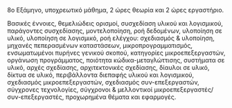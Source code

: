 8ο Εξάμηνο, υποχρεωτικό μάθημα, 2 ώρες θεωρία και 2 ώρες εργαστήριο.

Βασικές έννοιες, θεμελιώδεις ορισμοί, συσχεδίαση υλικού και λογισμικού, παράγοντες συσχεδίασης, μοντελοποίηση, ροή δεδομένων, υλοποίηση σε υλικό, υλοποίηση σε λογισμικό, ροή ελέγχου: σχεδιασμός & υλοποίηση, μηχανές πεπερασμένων καταστάσεων, μικροπρογραμματισμός, ενσωματωμένοι πυρήνες γενικού σκοπού, κατηγορίες μικροεπεξεργαστών, οργάνωση προγράμματος, ποιότητα κώδικα-μεταγλώττισης, συστήματα σε υλικό, αρχές σχεδίασης, αρχιτεκτονικές σχεδίασης, δίαυλοι σε υλικό, δίκτυα σε υλικό, περιβάλλοντα διεπαφής υλικού και λογισμικού, σχεδιασμός μικροεπεξεργαστών, σχεδιασμός συν-επεξεργαστών, σύγχρονες τεχνολογίες, σύγχρονοι & μελλοντικοί μικροεπεξεργαστές/συν-επεξεργαστές, προχωρημένα θέματα και εφαρμογές.
